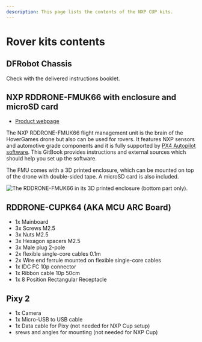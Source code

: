 ```yaml
---
description: This page lists the contents of the NXP CUP kits.
---
```


# Rover kits contents

## DFRobot Chassis

Check with the delivered instructions booklet.

## NXP RDDRONE-FMUK66 with enclosure and microSD card

* [Product webpage](https://www.nxp.com/support/developer-resources/nxp-designs/rddrone-fmuk66-px4-robotic-drone-fmu-reference-design:RDDRONE-FMUK66)

The NXP RDDRONE-FMUK66 flight management unit is the brain of the HoverGames drone but also can be used for rovers. It features NXP sensors and automotive grade components and it is fully supported by [PX4 Autopilot software](https://docs.px4.io/en/). This GitBook provides instructions and external sources which should help you set up the software.

The FMU comes with a 3D printed enclosure, which can be mounted on top of the drone with double-sided tape. A microSD card is also included.

![The RDDRONE-FMUK66 in its 3D printed enclosure \(bottom part only\).](https://blobscdn.gitbook.com/v0/b/gitbook-28427.appspot.com/o/assets%2F-L9GLtb-Tz_XaKbQu-Al%2F-LbcBkKUiFK3we9kKjld%2F-LbcGVsZrZONlvrG0dzI%2Ffmurevc.jpg?alt=media&token=489a5200-6a00-4ed0-b962-4cdedd4925e4)

## RDDRONE-CUPK64 \(AKA MCU ARC Board\)

* 1x Mainboard
* 3x Screws M2.5
* 3x Nuts M2.5
* 3x Hexagon spacers M2.5
* 3x Male plug 2-pole
* 2x flexible single-core cables 0.1m
* 2x Wire end ferrule mounted on flexible single-core cables
* 1x IDC FC 10p connector
* 1x Ribbon cable 10p 50cm
* 1x 8 Position Rectangular Receptacle

## Pixy 2 

* 1x Camera
* 1x Micro-USB to USB cable
* 1x Data cable for Pixy \(not needed for NXP Cup setup\)
* srews and angles for mounting \(not needed for NXP Cup\)

